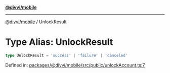 [**@divvi/mobile**](../index.md)

---

[@divvi/mobile](../index.md) / UnlockResult

# Type Alias: UnlockResult

```ts
type UnlockResult = 'success' | 'failure' | 'canceled'
```

Defined in: [packages/@divvi/mobile/src/public/unlockAccount.ts:7](https://github.com/divvi-xyz/divvi-mobile/blob/main/packages/@divvi/mobile/src/public/unlockAccount.ts#L7)
